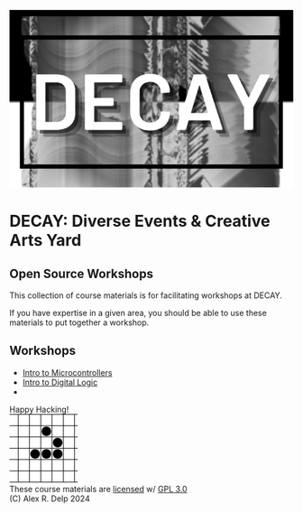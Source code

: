![DECAY Logo](images/logo_small.png)

# DECAY: Diverse Events & Creative Arts Yard
## Open Source Workshops

This collection of course materials is for facilitating workshops at DECAY.

If you have expertise in a given area, you should be able to use these materials to put together a workshop.

## Workshops

* [Intro to Microcontrollers](intro.to.microcontrollers/README.md)
* [Intro to Digital Logic](intro.to.digital.logic/README.MD)
* 


Happy Hacking!  
![Glider](images/glider.gif)  
These course materials are [licensed](LICENSE.MD) w/ [GPL 3.0](https://www.gnu.org/licenses/gpl-3.0.en.html)  
(C) Alex R. Delp 2024